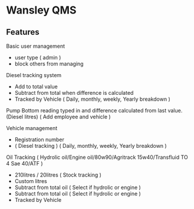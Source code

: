 # Wansley QMS

## Features
Basic user management
- user type ( admin )
- block others from managing
 
Diesel tracking system
- Add to total value
- Subtract from total when difference is calculated
- Tracked by Vehicle
( Daily, monthly, weekly, Yearly breakdown )
 
Pump
Bottom reading typed in and difference calculated from last value. (Diesel litres)
( Add employee and vehicle )
 
Vehicle management
 - Registration number
 - ( Diesel tracking ) ( Daily, monthly, weekly, Yearly breakdown )
 
Oil Tracking ( Hydrolic oil/Engine oil/80w90/Agritrack 15w40/Transfluid TO 4 Sae 40/ATF )
 - 210litres / 20litres ( Stock tracking )
 - Custom litres
 - Subtract from total oil ( Select if hydrolic or engine )
 - Subtract from total oil ( Select if hydrolic or engine )
 - Tracked by Vehicle